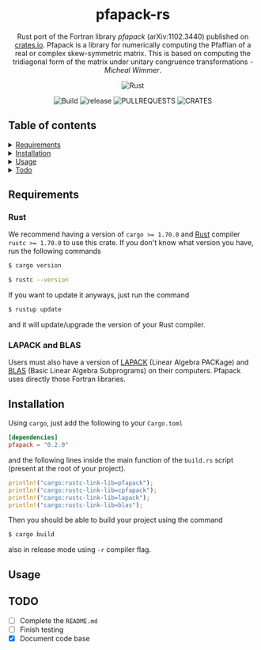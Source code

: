 <div align="center">

# pfapack-rs

Rust port of the Fortran library _pfapack_ (arXiv:1102.3440) published on [crates.io](https://crates.io/crates/pfapack). Pfapack is a library for numerically computing the Pfaffian of a real or complex skew-symmetric matrix. This is based on computing the tridiagonal form of the matrix under unitary congruence transformations - _Micheal Wimmer_.

![Rust](https://img.shields.io/badge/rust-%23000000.svg?style=for-the-badge&logo=rust&logoColor=white)

![Build](https://img.shields.io/github/actions/workflow/status/Duumbo/pfapack-rs/rust.yml?color=%23a3d1af&style=for-the-badge) ![release](https://img.shields.io/github/v/tag/Duumbo/pfapack-rs?color=blue&style=for-the-badge)
![PULLREQUESTS](https://img.shields.io/github/issues-pr-closed/Duumbo/pfapack-rs?color=pink&style=for-the-badge) ![CRATES](https://img.shields.io/crates/v/pfapack?style=for-the-badge)

</div>

## Table of contents

<details>
  <summary><a href="#requirements">Requirements</a></summary>
    <OL, TYPE="square">
    <li><a href="#rust">Rust</a></li>
    <li><a href="#lapackandblas">LAPACK and BLAS</a></li>
  </OL>
</details>

<details>
  <summary><a href="#installation">Installation</a></summary>
</details>

<details>
  <summary><a href="#usage">Usage</a></summary>
</details>

<details>
  <summary><a href="#todo">Todo</a></summary>
</details>

## Requirements

### Rust

We recommend having a version of `cargo >= 1.70.0` and [Rust](https://www.rust-lang.org/) compiler `rustc >= 1.70.0` to use this crate. If you don't know what version you have, run the following commands
```bash
$ cargo version
```
```bash
$ rustc --version
```
If you want to update it anyways, just run the command
```bash
$ rustup update
```
and it will update/upgrade the version of your Rust compiler.

### LAPACK and BLAS

Users must also have a version of [LAPACK](https://www.netlib.org/lapack/) (Linear Algebra PACKage) and [BLAS](https://www.netlib.org/blas/) (Basic Linear Algebra Subprograms) on their computers. Pfapack uses directly those Fortran libraries.

## Installation

Using `cargo`, just add the following to your `Cargo.toml`
```toml
[dependencies]
pfapack = "0.2.0"
```
and the following lines inside the main function of the `build.rs` script (present at the root of your project).
```rust
println!("cargo:rustc-link-lib=pfapack");
println!("cargo:rustc-link-lib=cpfapack");
println!("cargo:rustc-link-lib=lapack");
println!("cargo:rustc-link-lib=blas");
```

Then you should be able to build your project using the command
```bash
$ cargo build
```
also in release mode using `-r` compiler flag.

## Usage

## TODO

- [ ] Complete the `README.md`
- [ ] Finish testing
- [x] Document code base
